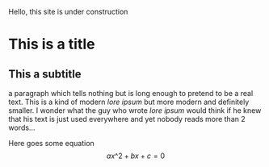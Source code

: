 Hello, this site is under construction

# This is a title

## This a subtitle

a paragraph which tells nothing but is long enough to pretend to be a
real text. This is a kind of modern *lore ipsum* but more modern and
definitely smaller. I wonder what the guy who wrote *lore ipsum* would
think if he knew that his text is just used everywhere and yet nobody
reads more than 2 words...

Here goes some equation
$$
  a x\^2 + bx +c = 0
$$


